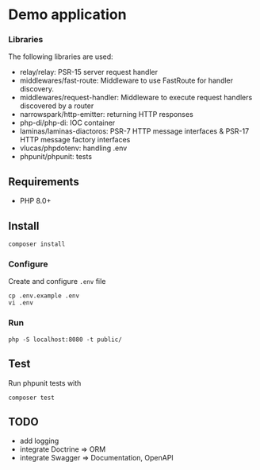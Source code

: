 # Demo application

### Libraries

The following libraries are used:

- relay/relay: PSR-15 server request handler
- middlewares/fast-route: Middleware to use FastRoute for handler discovery.
- middlewares/request-handler: Middleware to execute request handlers discovered by a router
- narrowspark/http-emitter: returning HTTP responses
- php-di/php-di: IOC container
- laminas/laminas-diactoros:  PSR-7 HTTP message interfaces & PSR-17 HTTP message factory interfaces
- vlucas/phpdotenv: handling .env
- phpunit/phpunit: tests

## Requirements

- PHP 8.0+

## Install

```
composer install
```

### Configure

Create and configure `.env` file

```
cp .env.example .env
vi .env
```

### Run

```
php -S localhost:8080 -t public/
```

## Test

Run phpunit tests with

```
composer test
```

## TODO
- add logging
- integrate Doctrine => ORM
- integrate Swagger => Documentation, OpenAPI